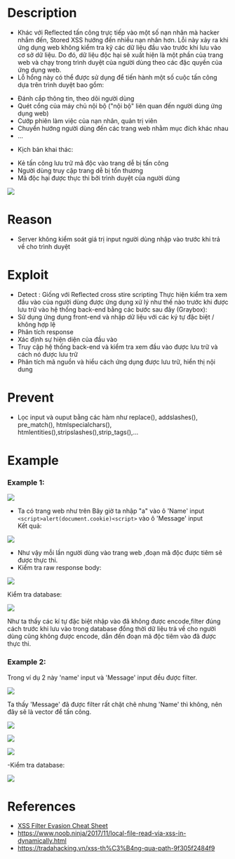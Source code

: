 # Description
- Khác với Reflected tấn công trực tiếp vào một số nạn nhân mà hacker nhắm đến, Stored XSS hướng đến nhiều nạn  nhân hơn. Lỗi này xảy ra khi ứng dụng web không kiểm tra kỹ các dữ liệu đầu vào trước khi lưu vào cơ sở dữ liệu. Do đó, dữ liệu độc hại sẽ xuất hiện là một phần của trang web và chạy trong trình duyệt của người dùng theo các đặc quyền của ứng dụng web.
- Lỗ hổng này có thể được sử dụng để tiến hành một số cuộc tấn công dựa trên trình duyệt bao gồm:
* Đánh cắp thông tin, theo dõi người dùng
* Quét cổng của máy chủ nội bộ ("nội bộ" liên quan đến người dùng ứng dụng web)
* Cướp phiên làm việc của nạn nhân, quản trị viên
* Chuyển hướng người dùng đến các trang web nhằm mục đích khác nhau
* ...
- Kịch bản khai thác:
* Kẻ tấn công lưu trữ mã độc vào trang dễ bị tấn công
* Người dùng truy cập trang dễ bị tổn thương
* Mã độc hại được thực thi bởi trình duyệt của người dùng  

![](https://github.com/huyenlamchiton/owasp/blob/master/Input%20Validation%20Testing/image/002-1.png)  

# Reason
- Server không kiểm soát giá trị input người dùng nhập vào trước khi trả về cho trình duyệt
# Exploit
- Detect : Giống với Reflected cross stire scripting
Thực hiện kiểm tra xem đầu vào của người dùng được ứng dụng xử lý như thế nào trước khi được lưu trữ vào hệ thống back-end bằng các bước sau đây (Graybox):
- Sử dụng ứng dụng front-end và nhập dữ liệu với các ký tự đặc biệt / không hợp lệ
- Phân tích response
- Xác định sự hiện diện của đầu vào
- Truy cập hệ thống back-end và kiểm tra xem đầu vào được lưu trữ và cách nó được lưu trữ
- Phân tích mã nguồn và hiểu cách ứng dụng được lưu trữ, hiển thị nội dung   
# Prevent
- Lọc input và ouput bằng các hàm như replace(), addslashes(), pre_match(), htmlspecialchars(), htmlentities(),stripslashes(),strip_tags(),...

# Example
### Example 1:
![](https://github.com/huyenlamchiton/owasp/blob/master/Input%20Validation%20Testing/image/002-2.png)  

- Ta có trang web như trên
Bây giờ ta nhập "a" vào ô 'Name' input ```<script>alert(document.cookie)<script>``` vào ô 'Message' input  
Kết quả: 

![](https://github.com/huyenlamchiton/owasp/blob/master/Input%20Validation%20Testing/image/002-3.png)  

- Như vậy mỗi lần người dùng vào trang web ,đoạn mã độc được tiêm sẽ được thực thi.  
- Kiểm tra raw response body:

![](https://github.com/huyenlamchiton/owasp/blob/master/Input%20Validation%20Testing/image/002-5.png)

Kiểm tra database:  

![](https://github.com/huyenlamchiton/owasp/blob/master/Input%20Validation%20Testing/image/002-4.png)

Như ta thấy các kí tự đặc biệt nhập vào đã không được encode,filter đúng cách trước khi lưu vào trong database đồng thời dữ liệu trả về cho người dùng cũng không được encode, dẫn đến đoạn mã độc tiêm vào đã được thực thi.  
### Example 2:
Trong ví dụ 2 này 'name' input và 'Message' input đều được filter.  

![](https://github.com/huyenlamchiton/owasp/blob/master/Input%20Validation%20Testing/image/002-6.png)  

Ta thấy 'Message' đã được filter rất chặt chẽ nhưng 'Name' thì không, nên đây sẽ là vector để tấn công.

![](https://github.com/huyenlamchiton/owasp/blob/master/Input%20Validation%20Testing/image/002-7.png)  

![](https://github.com/huyenlamchiton/owasp/blob/master/Input%20Validation%20Testing/image/002-8.png)  

![](https://github.com/huyenlamchiton/owasp/blob/master/Input%20Validation%20Testing/image/002-9.png)  

-Kiểm tra database:

![](https://github.com/huyenlamchiton/owasp/blob/master/Input%20Validation%20Testing/image/002-10.png)

# References  
- [XSS Filter Evasion Cheat Sheet](https://www.owasp.org/index.php/XSS_Filter_Evasion_Cheat_Sheet)
- https://www.noob.ninja/2017/11/local-file-read-via-xss-in-dynamically.html 
- https://tradahacking.vn/xss-th%C3%B4ng-qua-path-9f305f2484f9